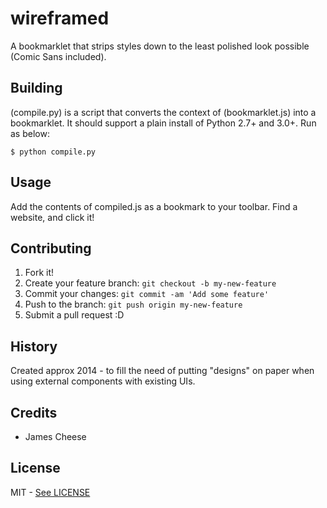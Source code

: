 # wireframed
A bookmarklet that strips styles down to the least polished look possible (Comic Sans included).

## Building
(compile.py) is a script that converts the context of (bookmarklet.js) into a bookmarklet. It should support a plain install of Python 2.7+ and 3.0+. Run as below:

`$ python compile.py`

## Usage
Add the contents of compiled.js as a bookmark to your toolbar. Find a website, and click it!

## Contributing
1. Fork it!
2. Create your feature branch: `git checkout -b my-new-feature`
3. Commit your changes: `git commit -am 'Add some feature'`
4. Push to the branch: `git push origin my-new-feature`
5. Submit a pull request :D

## History
Created approx 2014 - to fill the need of putting "designs" on paper when using external components with existing UIs.

## Credits
* James Cheese

## License
MIT - [See LICENSE](LICENSE)
